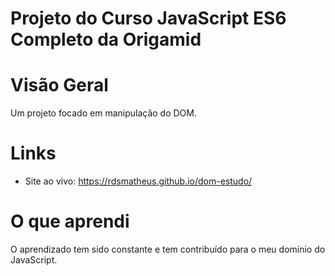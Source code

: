 # Projeto do Curso JavaScript ES6 Completo da Origamid

# Visão Geral
Um projeto focado em manipulação do DOM. 

# Links

- Site ao vivo: https://rdsmatheus.github.io/dom-estudo/

# O que aprendi

O aprendizado tem sido constante e tem contribuído para o meu domínio do JavaScript.
